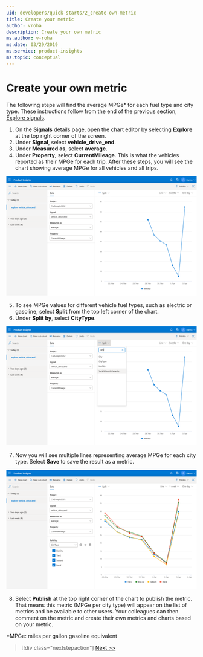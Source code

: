 ```yaml
---
uid: developers/quick-starts/2_create-own-metric
title: Create your metric
author: vroha
description: Create your own metric
ms.author: v-roha
ms.date: 03/29/2019
ms.service: product-insights
ms.topic: conceptual
---
```


# Create your own metric  

The following steps will find the average MPGe* for each fuel type and city type. These instructions follow from the end of the previous section, [Explore signals](xref:developers/quick-starts/1_3_explore). 

1. On the **Signals** details page, open the chart editor by selecting **Explore** at the top right corner of the screen. 
2. Under **Signal**, select **vehicle_drive_end**.
3. Under **Measured as**, select **average**.
4. Under **Property**, select **CurrentMileage**. This is what the vehicles reported as their MPGe for each trip. After these steps, you will see the chart showing average MPGe for all vehicles and all trips.

![Select metric](2_Explore.PNG)

5. To see MPGe values for different vehicle fuel types, such as electric or gasoline, select **Split** from the top left corner of the chart. 
6. Under **Split by**, select **CityType**. 

![Select split](2_CityType.PNG)

7. Now you will see multiple lines representing average MPGe for each city type. Select **Save** to save the result as a metric.

![Select split](2_Split.PNG)

8. Select **Publish** at the top right corner of the chart to publish the metric. That means this metric (MPGe per city type) will appear on the list of metrics and be available to other users. Your colleagues can then comment on the metric and create their own metrics and charts based on your metric. 

*MPGe: miles per gallon gasoline equivalent

> [!div class="nextstepaction"]
> [Next >>](2_1_define-measure.md)
